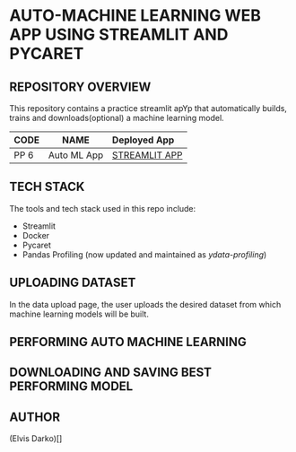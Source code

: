 # AUTO-MACHINE LEARNING WEB APP USING STREAMLIT AND PYCARET
## REPOSITORY OVERVIEW
This repository contains a practice streamlit apYp that automatically builds,  trains and downloads(optional) a machine learning model. 

| CODE      | NAME        |   Deployed App |
|-----------|-------------|:------|
|PP 6       | Auto ML App | [STREAMLIT APP](https://automatedmachinelearning.streamlit.app/SS)|
## TECH STACK
The tools and tech stack used in this repo include:
- Streamlit
- Docker
- Pycaret 
- Pandas Profiling (now updated and maintained as *ydata-profiling*)

## UPLOADING DATASET
In the data upload page, the user uploads the desired dataset from which machine learning models will be built.

## PERFORMING AUTO MACHINE LEARNING


## DOWNLOADING AND SAVING BEST PERFORMING MODEL 


## AUTHOR
(Elvis Darko)[]

